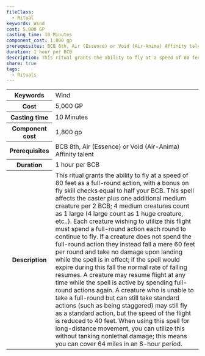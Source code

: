 ```yaml
---
fileClass:
  - Ritual
keywords: Wind
cost: 5,000 GP
casting_time: 10 Minutes
component_cost: 1,800 gp
prerequisites: BCB 8th, Air (Essence) or Void (Air-Anima) Affinity talent
duration: 1 hour per BCB
description: This ritual grants the ability to fly at a speed of 80 feet as a full-round action, with a bonus on fly skill checks equal to half your BCB. This spell affects the caster plus one additional medium creature per 2 BCB; 4 medium creatures count as 1 large (4 large count as 1 huge creature, etc..). Each creature wishing to utilize this flight must spend a full-round action each round to continue to fly. If a creature does not spend the full-round action they instead fall a mere 60 feet per round and take no damage upon landing while the spell is in effect; if the spell would expire during this fall the normal rate of falling resumes. A creature may resume flight at any time while the spell is active by spending full-round actions again. A creature who is unable to take a full-round but can still take standard actions (such as being staggered) may still fly as a standard action, but the speed of the flight is reduced to 40 feet. When using this spell for long-distance movement, you can utilize this without tanking nonlethal damage; this means you can cover 64 miles in an 8-hour period.
share: true
tags:
  - Rituals
---
```


<p><span style="overflow-x: auto;"><table><tbody><tr><th>Keywords</th><td>Wind</td></tr><tr><th>Cost</th><td>5,000 GP</td></tr><tr><th>Casting time</th><td>10 Minutes</td></tr><tr><th>Component cost</th><td>1,800 gp</td></tr><tr><th>Prerequisites</th><td>BCB 8th, Air (Essence) or Void (Air-Anima) Affinity talent</td></tr><tr><th>Duration</th><td>1 hour per BCB</td></tr><tr><th>Description</th><td>This ritual grants the ability to fly at a speed of 80 feet as a full-round action, with a bonus on fly skill checks equal to half your BCB. This spell affects the caster plus one additional medium creature per 2 BCB; 4 medium creatures count as 1 large (4 large count as 1 huge creature, etc..). Each creature wishing to utilize this flight must spend a full-round action each round to continue to fly. If a creature does not spend the full-round action they instead fall a mere 60 feet per round and take no damage upon landing while the spell is in effect; if the spell would expire during this fall the normal rate of falling resumes. A creature may resume flight at any time while the spell is active by spending full-round actions again. A creature who is unable to take a full-round but can still take standard actions (such as being staggered) may still fly as a standard action, but the speed of the flight is reduced to 40 feet. When using this spell for long-distance movement, you can utilize this without tanking nonlethal damage; this means you can cover 64 miles in an 8-hour period.</td></tr></tbody></table></span></p>